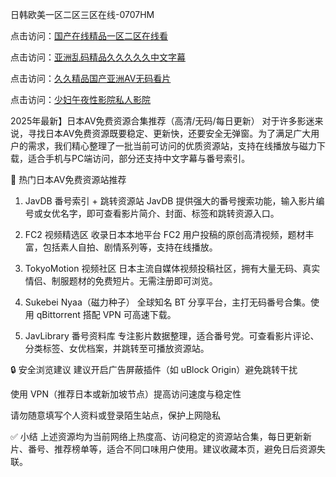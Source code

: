 日韩欧美一区二区三区在线-0707HM

点击访问：<a href="https://cfad.pages.dev/">国产在线精品一区二区在线看</a>

点击访问：<a href="https://gsd-agv.pages.dev/">亚洲乱码精品久久久久久中文字幕</a>

点击访问：<a href="https://bsdf-5f5.pages.dev/">久久精品国产亚洲AV无码看片</a>

点击访问：<a href="https://gfd-5xg.pages.dev/">少妇午夜性影院私人影院</a>

2025年最新】日本AV免费资源合集推荐（高清/无码/每日更新）
对于许多影迷来说，寻找日本AV免费资源既要稳定、更新快，还要安全无弹窗。为了满足广大用户的需求，我们精心整理了一批当前可访问的优质资源站，支持在线播放与磁力下载，适合手机与PC端访问，部分还支持中文字幕与番号索引。

📌 热门日本AV免费资源站推荐
1. JavDB 番号索引 + 跳转资源站
JavDB 提供强大的番号搜索功能，输入影片编号或女优名字，即可查看影片简介、封面、标签和跳转资源入口。

2. FC2 视频精选区
收录日本本地平台 FC2 用户投稿的原创高清视频，题材丰富，包括素人自拍、剧情系列等，支持在线播放。

3. TokyoMotion 视频社区
日本主流自媒体视频投稿社区，拥有大量无码、真实情侣、制服题材的免费短片。无需注册即可浏览。

4. Sukebei Nyaa（磁力种子）
全球知名 BT 分享平台，主打无码番号合集。使用 qBittorrent 搭配 VPN 可高速下载。

5. JavLibrary 番号资料库
专注影片数据整理，适合番号党。可查看影片评论、分类标签、女优档案，并跳转至可播放资源站。

🔒 安全浏览建议
建议开启广告屏蔽插件（如 uBlock Origin）避免跳转干扰

使用 VPN（推荐日本或新加坡节点）提高访问速度与稳定性

请勿随意填写个人资料或登录陌生站点，保护上网隐私

✅ 小结
上述资源均为当前网络上热度高、访问稳定的资源站合集，每日更新新片、番号、推荐榜单等，适合不同口味用户使用。建议收藏本页，避免日后资源失联。



<span style="display:none;">[Canonical link](https://github.com/aivi7932/34545 ）</span>
